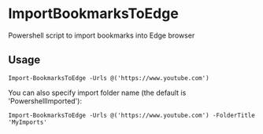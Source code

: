 # ImportBookmarksToEdge
Powershell script to import bookmarks into Edge browser

## Usage

```posh
Import-BookmarksToEdge -Urls @('https://www.youtube.com')
```

You can also specify import folder name (the default is 'PowershellImported'):

```posh
Import-BookmarksToEdge -Urls @('https://www.youtube.com') -FolderTitle 'MyImports'    
```
